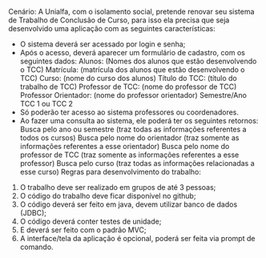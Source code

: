 Cenário:
A Unialfa, com o isolamento social, pretende renovar seu sistema de Trabalho de
Conclusão de Curso, para isso ela precisa que seja desenvolvido uma aplicação com as seguintes
características:
- O sistema deverá ser acessado por login e senha;
- Após o acesso, deverá aparecer um formulário de cadastro, com os seguintes dados:
Alunos: (Nomes dos alunos que estão desenvolvendo o TCC)
Matrícula: (matrícula dos alunos que estão desenvolvendo o TCC)
Curso: (nome do curso dos alunos)
Título do TCC: (título do trabalho de TCC)
Professor de TCC: (nome do professor de TCC)
Professor Orientador: (nome do professor orientador)
Semestre/Ano
TCC 1 ou TCC 2
- Só poderão ter acesso ao sistema professores ou coordenadores.
- Ao fazer uma consulta ao sistema, ele poderá ter os seguintes retornos:
Busca pelo ano ou semestre (traz todas as informações referentes a todos os cursos)
Busca pelo nome do orientador (traz somente as informações referentes a esse orientador)
Busca pelo nome do professor de TCC (traz somente as informações referentes a esse
professor)
Busca pelo curso (traz todas as informações relacionadas a esse curso)
Regras para desenvolvimento do trabalho:
1. O trabalho deve ser realizado em grupos de até 3 pessoas;
2. O código do trabalho deve ficar disponível no github;
3. O código deverá ser feito em java, devem utilizar banco de dados (JDBC);
4. O código deverá conter testes de unidade;
5. E deverá ser feito com o padrão MVC;
6. A interface/tela da aplicação é opcional, poderá ser feita via prompt de comando.
